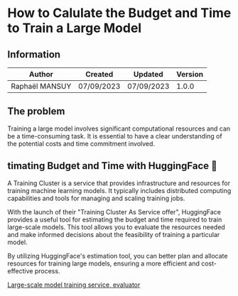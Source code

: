# How to Calulate the Budget and Time to Train a Large Model

## Information

| Author         | Created    | Updated    | Version |
| -------------- | ---------- | ---------- | ------- |
| Raphaël MANSUY | 07/09/2023 | 07/09/2023 | 1.0.0   |

## The problem

Training a large model involves significant computational resources and can be a time-consuming task. It is essential to have a clear understanding of the potential costs and time commitment involved.

## timating Budget and Time with HuggingFace 🤗

A Training Cluster is a service that provides infrastructure and resources for training machine learning models. It typically includes distributed computing capabilities and tools for managing and scaling training jobs.

With the launch  of their "Training Cluster As Service offer", HuggingFace provides a useful tool for estimating the budget and time required to train large-scale models. This tool allows you to evaluate the resources needed and make informed decisions about the feasibility of training a particular model.

By utilizing HuggingFace's estimation tool, you can better plan and allocate resources for training large models, ensuring a more efficient and cost-effective process.

[Large-scale model training service, evaluator](https://huggingface.co/training-cluster)
